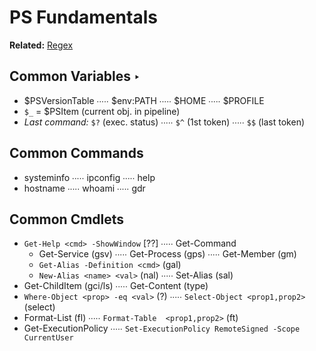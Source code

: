 # PS Fundamentals
**Related:** [Regex](/Regex/Readme.md)

## Common Variables ‣
- $PSVersionTable ∙∙∙∙∙ $env:PATH ∙∙∙∙∙ $HOME ∙∙∙∙∙ $PROFILE
- `$_` = $PSItem (current obj. in pipeline)
- *Last command:*  `$?` (exec. status) ∙∙∙∙∙ `$^` (1st token) ∙∙∙∙∙ `$$` (last token)

## Common Commands
- systeminfo ∙∙∙∙∙ ipconfig ∙∙∙∙∙ help
- hostname ∙∙∙∙∙ whoami ∙∙∙∙∙ gdr

## Common Cmdlets
- `Get-Help <cmd> -ShowWindow` [??] ∙∙∙∙∙ Get-Command
  - Get-Service (gsv) ∙∙∙∙∙ Get-Process (gps) ∙∙∙∙∙ Get-Member (gm)
  - `Get-Alias -Definition <cmd>` (gal)
  - `New-Alias <name> <val>` (nal) ∙∙∙∙∙ Set-Alias (sal)
- Get-ChildItem (gci/ls) ∙∙∙∙∙ Get-Content (type)
- `Where-Object <prop> -eq <val>` (?) ∙∙∙∙∙ `Select-Object <prop1,prop2>` (select)
- Format-List (fl) ∙∙∙∙∙ `Format-Table  <prop1,prop2>` (ft)
- Get-ExecutionPolicy ∙∙∙∙∙ `Set-ExecutionPolicy RemoteSigned -Scope CurrentUser`
